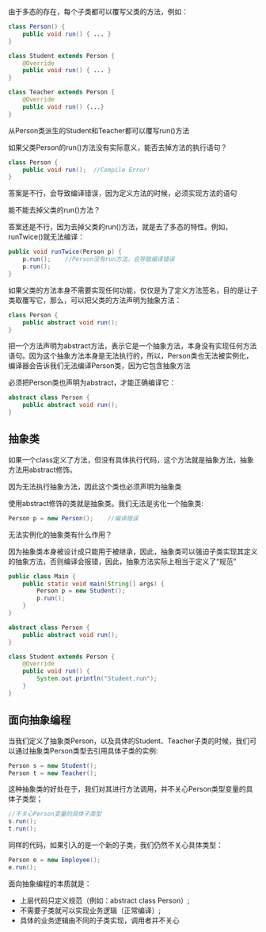 由于多态的存在，每个子类都可以覆写父类的方法，例如：

```java
class Person() {
    public void run() { ... }
}

class Student extends Person {
    @Override
    public void run() { ... }
}

class Teacher extends Person {
    @Override
    public void run() {...}
}
```

从Person类派生的Student和Teacher都可以覆写run()方法

如果父类Person的run()方法没有实际意义，能否去掉方法的执行语句？

```java
class Person {
    public void run();	//Compile Error!
}
```

答案是不行，会导致编译错误，因为定义方法的时候，必须实现方法的语句

能不能去掉父类的run()方法？

答案还是不行，因为去掉父类的run()方法，就是去了多态的特性。例如，runTwice()就无法编译：

```java
public void runTwice(Person p) {
    p.run();	//Person没有run方法，会导致编译错误
    p.run();
}
```

如果父类的方法本身不需要实现任何功能，仅仅是为了定义方法签名，目的是让子类取覆写它，那么，可以把父类的方法声明为抽象方法：

```java
class Person {
    public abstract void run();
}
```

把一个方法声明为abstract方法，表示它是一个抽象方法，本身没有实现任何方法语句。因为这个抽象方法本身是无法执行的，所以，Person类也无法被实例化，编译器会告诉我们无法编译Person类，因为它包含抽象方法

必须把Person类也声明为abstract，才能正确编译它：

```java
abstract class Person {
    public abstract void run();
}
```



## 抽象类

如果一个class定义了方法，但没有具体执行代码，这个方法就是抽象方法，抽象方法用abstract修饰。

因为无法执行抽象方法，因此这个类也必须声明为抽象类

使用abstract修饰的类就是抽象类。我们无法是劣化一个抽象类:

```java
Person p = new Person();	//编译错误
```

无法实例化的抽象类有什么作用？

因为抽象类本身被设计成只能用于被继承，因此，抽象类可以强迫子类实现其定义的抽象方法，否则编译会报错，因此，抽象方法实际上相当于定义了“规范”

```java
public class Main {
    public static void main(String[] args) {
        Person p = new Student();
        p.run();
    }
}

abstract class Person {
    public abstract void run();
}

class Student extends Person {
    @Override
    public void run() {
        System.out.println("Student.run");
    }
}
```



## 面向抽象编程

当我们定义了抽象类Person，以及具体的Student、Teacher子类的时候，我们可以通过抽象类Person类型去引用具体子类的实例:

```java
Person s = new Student();
Person t = new Teacher();
```

这种抽象类的好处在于，我们对其进行方法调用，并不关心Person类型变量的具体子类型；

```java
//不关心Person变量的具体子类型
s.run();
t.run();
```

同样的代码，如果引入的是一个新的子类，我们仍然不关心具体类型：

```java
Person e = new Employee();
e.run();
```

面向抽象编程的本质就是：

* 上层代码只定义规范（例如：abstract class Person）;
* 不需要子类就可以实现业务逻辑（正常编译）;
* 具体的业务逻辑由不同的子类实现，调用者并不关心

